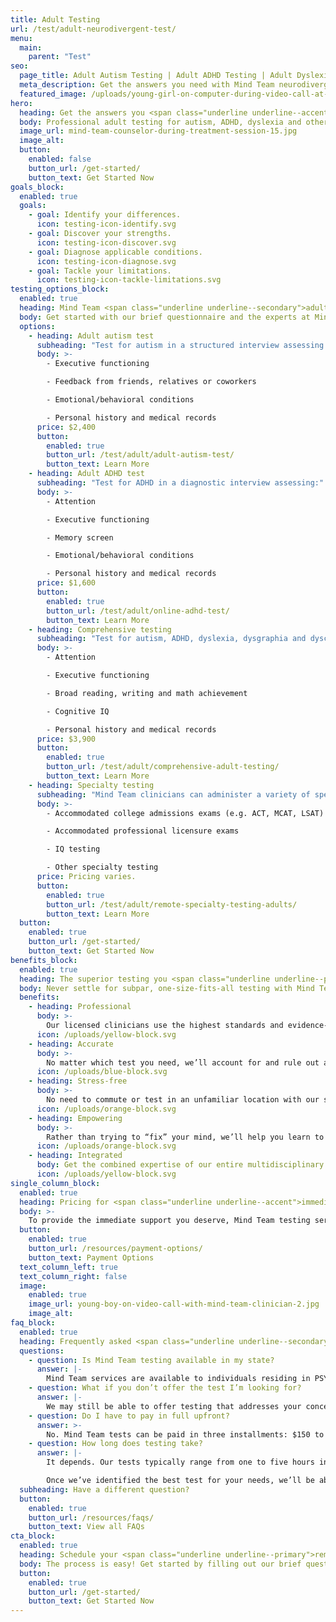 ```yaml
---
title: Adult Testing
url: /test/adult-neurodivergent-test/
menu:
  main:
    parent: "Test"
seo:
  page_title: Adult Autism Testing | Adult ADHD Testing | Adult Dyslexia Testing
  meta_description: Get the answers you need with Mind Team neurodivergent testing for autism, ADHD, dyslexia, dysgraphia, dyscalculia and other conditions.
  featured_image: /uploads/young-girl-on-computer-during-video-call-at-desk.jpg
hero:
  heading: Get the answers you <span class="underline underline--accent">need</span>.
  body: Professional adult testing for autism, ADHD, dyslexia and other neurodivergent conditions—100% remote and conducted by licensed clinicians.
  image_url: mind-team-counselor-during-treatment-session-15.jpg
  image_alt:
  button:
    enabled: false
    button_url: /get-started/
    button_text: Get Started Now
goals_block:
  enabled: true
  goals:
    - goal: Identify your differences.
      icon: testing-icon-identify.svg
    - goal: Discover your strengths.
      icon: testing-icon-discover.svg
    - goal: Diagnose applicable conditions.
      icon: testing-icon-diagnose.svg
    - goal: Tackle your limitations.
      icon: testing-icon-tackle-limitations.svg
testing_options_block:
  enabled: true
  heading: Mind Team <span class="underline underline--secondary">adult</span> testing options
  body: Get started with our brief questionnaire and the experts at Mind Team will help you determine the test that best suits your child’s needs.
  options:
    - heading: Adult autism test
      subheading: "Test for autism in a structured interview assessing:"
      body: >-
        - Executive functioning

        - Feedback from friends, relatives or coworkers

        - Emotional/behavioral conditions

        - Personal history and medical records
      price: $2,400
      button:
        enabled: true
        button_url: /test/adult/adult-autism-test/
        button_text: Learn More
    - heading: Adult ADHD test
      subheading: "Test for ADHD in a diagnostic interview assessing:"
      body: >-
        - Attention

        - Executive functioning

        - Memory screen

        - Emotional/behavioral conditions

        - Personal history and medical records
      price: $1,600
      button:
        enabled: true
        button_url: /test/adult/online-adhd-test/
        button_text: Learn More
    - heading: Comprehensive testing
      subheading: "Test for autism, ADHD, dyslexia, dysgraphia and dyscalculia all in one comprehensive diagnostic interview assessing:"
      body: >-
        - Attention

        - Executive functioning

        - Broad reading, writing and math achievement

        - Cognitive IQ

        - Personal history and medical records
      price: $3,900
      button:
        enabled: true
        button_url: /test/adult/comprehensive-adult-testing/
        button_text: Learn More
    - heading: Specialty testing
      subheading: "Mind Team clinicians can administer a variety of specialized tests including: "
      body: >-
        - Accommodated college admissions exams (e.g. ACT, MCAT, LSAT) 

        - Accommodated professional licensure exams

        - IQ testing

        - Other specialty testing
      price: Pricing varies.
      button:
        enabled: true
        button_url: /test/adult/remote-specialty-testing-adults/
        button_text: Learn More
  button:
    enabled: true
    button_url: /get-started/
    button_text: Get Started Now
benefits_block:
  enabled: true
  heading: The superior testing you <span class="underline underline--primary">deserve</span>.
  body: Never settle for subpar, one-size-fits-all testing with Mind Team’s superior remote testing benefits.
  benefits:
    - heading: Professional
      body: >-
        Our licensed clinicians use the highest standards and evidence-based methods, trusted by state assistance programs, educators, employers and doctors.
      icon: /uploads/yellow-block.svg
    - heading: Accurate
      body: >-
        No matter which test you need, we’ll account for and rule out an exhaustive list of conditions to ensure you get the most accurate results and diagnoses.
      icon: /uploads/blue-block.svg
    - heading: Stress-free
      body: >-
        No need to commute or test in an unfamiliar location with our secure, face-to-face remote testing.
      icon: /uploads/orange-block.svg
    - heading: Empowering
      body: >-
        Rather than trying to “fix” your mind, we’ll help you learn to work with your unique abilities and differences to conquer your challenges and thrive.
      icon: /uploads/orange-block.svg
    - heading: Integrated
      body: Get the combined expertise of our entire multidisciplinary team and never worry about relaying your background and test results from one provider to another.
      icon: /uploads/yellow-block.svg
single_column_block:
  enabled: true
  heading: Pricing for <span class="underline underline--accent">immediate support</span>.
  body: >-
    To provide the immediate support you deserve, Mind Team testing services must be paid out of pocket. Visit our payment page to learn more about your options.
  button:
    enabled: true
    button_url: /resources/payment-options/
    button_text: Payment Options
  text_column_left: true
  text_column_right: false
  image:
    enabled: true
    image_url: young-boy-on-video-call-with-mind-team-clinician-2.jpg
    image_alt:
faq_block:
  enabled: true
  heading: Frequently asked <span class="underline underline--secondary">questions</span>
  questions:
    - question: Is Mind Team testing available in my state?
      answer: |-
        Mind Team services are available to individuals residing in PSYPACT states. See if you live in a qualifying state using <a href="https://psypact.site-ym.com/page/psypactmap" target="_blank" rel="noopener noreferrer nofollower">this coverage map</a>.
    - question: What if you don’t offer the test I’m looking for?
      answer: |-
        We may still be able to offer testing that addresses your concerns and answers the questions you have about your mind. Simply fill out our [brief questionnaire](/get-started/) to let us know what you’re looking for and we’ll help you find the solution that best suits your needs.
    - question: Do I have to pay in full upfront?
      answer: >-
        No. Mind Team tests can be paid in three installments: $150 to schedule your intake interview, 50% of the remaining balance to schedule your test session, and a final payment of any remaining balance to schedule your post-assessment review.
    - question: How long does testing take?
      answer: |-
        It depends. Our tests typically range from one to five hours in length, depending on the type of test you need, as well as your personal history, input and other factors. 

        Once we’ve identified the best test for your needs, we’ll be able to give you a more accurate time estimate, as well as other important information about your test.
  subheading: Have a different question?
  button:
    enabled: true
    button_url: /resources/faqs/
    button_text: View all FAQs
cta_block:
  enabled: true
  heading: Schedule your <span class="underline underline--primary">remote</span> neurodivergent test
  body: The process is easy! Get started by filling out our brief questionnaire.
  button:
    enabled: true
    button_url: /get-started/
    button_text: Get Started Now
---
```

